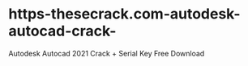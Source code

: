 # https-thesecrack.com-autodesk-autocad-crack-
Autodesk Autocad 2021 Crack + Serial Key Free Download

